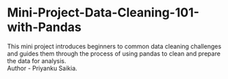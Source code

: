 # Mini-Project-Data-Cleaning-101-with-Pandas
This mini project introduces beginners to common data cleaning challenges and guides them through the process of using pandas to clean and prepare the data for analysis.
<br>
Author - Priyanku Saikia.